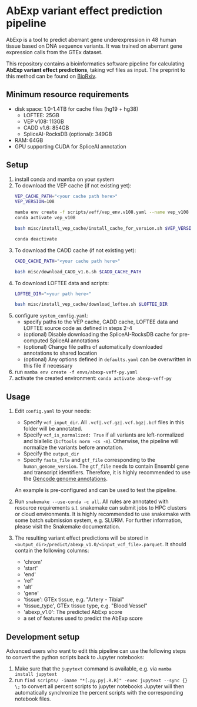 # AbExp variant effect prediction pipeline

AbExp is a tool to predict aberrant gene underexpression in 48 human tissue based on DNA sequence variants.
It was trained on aberrant gene expression calls from the GTEx dataset.

This repository contains a bioinformatics software pipeline for calculating **AbExp variant effect predictions**, taking vcf files as input.
The preprint to this method can be found on [BioRxiv](https://doi.org/10.1101/2023.12.04.569414).

## Minimum resource requirements

- disk space: 1.0-1.4TB for cache files (hg19 + hg38)
  - LOFTEE: 25GB
  - VEP v108: 113GB
  - CADD v1.6: 854GB
  - SpliceAI-RocksDB (optional): 349GB
- RAM: 64GB
- GPU supporting CUDA for SpliceAI annotation

## Setup

1) install conda and mamba on your system
2) To download the VEP cache (if not existing yet):
   ```bash
   VEP_CACHE_PATH="<your cache path here>"
   VEP_VERSION=108

   mamba env create -f scripts/veff/vep_env.v108.yaml --name vep_v108
   conda activate vep_v108
   
   bash misc/install_vep_cache/install_cache_for_version.sh $VEP_VERSION $VEP_CACHE_PATH
   
   conda deactivate
   ```
3) To download the CADD cache (if not existing yet):
   ```bash
   CADD_CACHE_PATH="<your cache path here>"

   bash misc/download_CADD_v1.6.sh $CADD_CACHE_PATH
   ```
4) To download LOFTEE data and scripts:
   ```bash
   LOFTEE_DIR="<your path here>"

   bash misc/install_vep_cache/download_loftee.sh $LOFTEE_DIR
   ```
4) configure `system_config.yaml`:
   - specify paths to the VEP cache, CADD cache, LOFTEE data and LOFTEE source code as defined in steps 2-4
   - (optional) Disable downloading the SpliceAI-RocksDB cache for pre-computed SpliceAI annotations
   - (optional) Change file paths of automatically downloaded annotations to shared location
   - (optional) Any options defined in `defaults.yaml` can be overwritten in this file if necessary
2) run `mamba env create -f envs/abexp-veff-py.yaml`
3) activate the created environment: `conda activate abexp-veff-py`

## Usage

1) Edit `config.yaml` to your needs:
   - Specify `vcf_input_dir`. All `.vcf|.vcf.gz|.vcf.bgz|.bcf` files in this folder will be annotated.
   - Specify `vcf_is_normalized: True` if all variants are left-normalized and biallelic (`bcftools norm -cs -m`).
     Otherwise, the pipeline will normalize the variants before annotation.
   - Specify the `output_dir`
   - Specify `fasta_file` and `gtf_file` corresponding to the `human_genome_version`.
     The `gtf_file` needs to contain Ensembl gene and transcript identifiers.
     Therefore, it is highly recommended to use the [Gencode genome annotations](https://ftp.ebi.ac.uk/pub/databases/gencode/Gencode_human/).
   
   An example is pre-configured and can be used to test the pipeline.

2) Run `snakemake --use-conda -c all`.
   All rules are annotated with resource requirements s.t. snakemake can submit jobs to HPC clusters or cloud environments.
   It is highly recommended to use snakemake with some batch submission system, e.g. SLURM.
   For further information, please visit the Snakemake documentation.
3) The resulting variant effect predictions will be stored in `<output_dir>/predict/abexp_v1.0/<input_vcf_file>.parquet`. It should contain the following columns:
   - 'chrom'
   - 'start'
   - 'end'
   - 'ref'
   - 'alt'
   - 'gene'
   - 'tissue': GTEx tissue, e.g. "Artery - Tibial"
   - 'tissue_type', GTEx tissue type, e.g. "Blood Vessel"
   - 'abexp_v1.0': The predicted AbExp score
   - a set of features used to predict the AbExp score

## Development setup
Advanced users who want to edit this pipeline can use the following steps to convert the python scripts back to Jupyter notebooks:
1) Make sure that the `jupytext` command is available, e.g. via `mamba install jupytext`
2) run `find scripts/ -iname "*[.py.py|.R.R]" -exec jupytext --sync {} \;` to convert all percent scripts to jupyter notebooks
Jupyter will then automatically synchronize the percent scripts with the corresponding notebook files.


